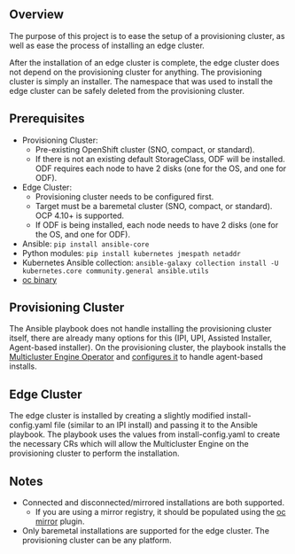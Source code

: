 ## Overview
The purpose of this project is to ease the setup of a provisioning cluster, as well as ease the process of installing an edge cluster.

After the installation of an edge cluster is complete, the edge cluster does not depend on the provisioning cluster for anything. The provisioning cluster is simply an installer. The namespace that was used to install the edge cluster can be safely deleted from the provisioning cluster.

## Prerequisites
* Provisioning Cluster:
  * Pre-existing OpenShift cluster (SNO, compact, or standard).
  * If there is not an existing default StorageClass, ODF will be installed. ODF requires each node to have 2 disks (one for the OS, and one for ODF).
* Edge Cluster:
  * Provisioning cluster needs to be configured first.
  * Target must be a baremetal cluster (SNO, compact, or standard). OCP 4.10+ is supported.
  * If ODF is being installed, each node needs to have 2 disks (one for the OS, and one for ODF).
* Ansible: ```pip install ansible-core```
* Python modules: ```pip install kubernetes jmespath netaddr```
* Kubernetes Ansible collection: ```ansible-galaxy collection install -U kubernetes.core community.general ansible.utils```
* [oc binary](https://mirror.openshift.com/pub/openshift-v4/clients/ocp/stable/openshift-client-linux.tar.gz)

## Provisioning Cluster
The Ansible playbook does not handle installing the provisioning cluster itself, there are already many options for this (IPI, UPI, Assisted Installer, Agent-based installer). On the provisioning cluster, the playbook installs the [Multicluster Engine Operator](https://access.redhat.com/documentation/en-us/red_hat_advanced_cluster_management_for_kubernetes/2.6/html-single/multicluster_engine/index) and [configures it](https://github.com/openshift/assisted-service/tree/master/docs/hive-integration) to handle agent-based installs.

## Edge Cluster
The edge cluster is installed by creating a slightly modified install-config.yaml file (similar to an IPI install) and passing it to the Ansible playbook. The playbook uses the values from install-config.yaml to create the necessary CRs which will allow the Multicluster Engine on the provisioning cluster to perform the installation.

## Notes
* Connected and disconnected/mirrored installations are both supported.
  * If you are using a mirror registry, it should be populated using the [oc mirror](https://docs.openshift.com/container-platform/4.11/installing/disconnected_install/installing-mirroring-disconnected.html) plugin.
* Only baremetal installations are supported for the edge cluster. The provisioning cluster can be any platform.
